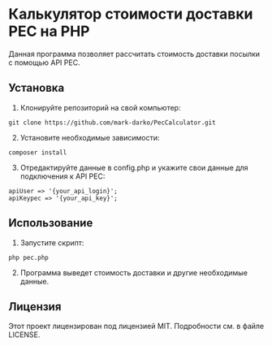 # Калькулятор стоимости доставки PEC на PHP

Данная программа позволяет рассчитать стоимость доставки посылки с помощью API PEC.
## Установка
1. Клонируйте репозиторий на свой компьютер:
```
git clone https://github.com/mark-darko/PecCalculator.git
```
2. Установите необходимые зависимости:
```
composer install
```
3. Отредактируйте данные в config.php и укажите свои данные для подключения к API PEC:
```
apiUser => '{your_api_login}';
apiKeypec => '{your_api_key}';
```
## Использование
1. Запустите скрипт:
```
php pec.php
```
2. Программа выведет стоимость доставки и другие необходимые данные.
## Лицензия
Этот проект лицензирован под лицензией MIT. Подробности см. в файле LICENSE.
